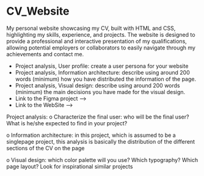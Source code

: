 # CV_Website
My personal website showcasing my CV, built with HTML and CSS, highlighting my skills, experience, and projects. The website is designed to provide a professional and interactive presentation of my qualifications, allowing potential employers or collaborators to easily navigate through my achievements and contact me.

- Project analysis, User profile: create a user persona for your website
- Project analysis, Information architecture: describe using around 200 words (minimum) how you have distributed the information of the page.
- Project analysis, Visual design: describe using around 200 words (minimum) the main decisions you have made for the visual design.
- Link to the Figma project  --> 
- Link to the WebSite -->



Project analysis:
o Characterize the final user: who will be the final user? What is he/she
expected to find in your project?

o Information architecture: in this project, which is assumed to be a singlepage project, this analysis is basically the distribution of the different
sections of the CV on the page

o Visual design: which color palette will you use? Which typography?
Which page layout? Look for inspirational similar projects

